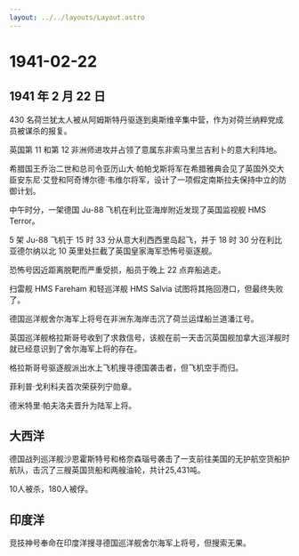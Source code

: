 ```yaml
---
layout: ../../layouts/Layout.astro
---
```


# 1941-02-22

## 1941 年 2 月 22 日

430
名荷兰犹太人被从阿姆斯特丹驱逐到奥斯维辛集中营，作为对荷兰纳粹党成员被谋杀的报复。

英国第 11 和第 12 非洲师进攻并占领了意属东非索马里兰吉利卜的意大利阵地。

希腊国王乔治二世和总司令亚历山大·帕帕戈斯将军在希腊雅典会见了英国外交大臣安东尼·艾登和阿奇博尔德·韦维尔将军，设计了一项假定南斯拉夫保持中立的防御计划。

中午时分，一架德国 Ju-88 飞机在利比亚海岸附近发现了英国监视舰 HMS
Terror。

5 架 Ju-88 飞机于 15 时 33 分从意大利西西里岛起飞，并于 18 时 30
分在利比亚德尔纳以北 10 英里处拦截了英国皇家海军恐怖号驱逐舰。

恐怖号因近距离脱靶而严重受损，船员于晚上 22 点弃船逃走。

扫雷舰 HMS Fareham 和轻巡洋舰 HMS Salvia
试图将其拖回港口，但最终失败了。

德国巡洋舰舍尔海军上将号在非洲东海岸击沉了荷兰运煤船兰道潘江号。

英国巡洋舰格拉斯哥号收到了求救信号，该舰在前一天击沉英国舰加拿大巡洋舰时就已经意识到了舍尔海军上将的存在。

格拉斯哥号驱逐舰派出水上飞机搜寻德国袭击者，但飞机空手而归。

菲利普·戈利科夫首次荣获列宁勋章。

德米特里·帕夫洛夫晋升为陆军上将。

## 大西洋

德国战列巡洋舰沙恩霍斯特号和格奈森瑙号袭击了一支前往美国的无护航空货船护航队，击沉了三艘英国货船和两艘油轮，共计25,431吨。

10人被杀，180人被俘。

## 印度洋

竞技神号奉命在印度洋搜寻德国巡洋舰舍尔海军上将号，但搜索无果。